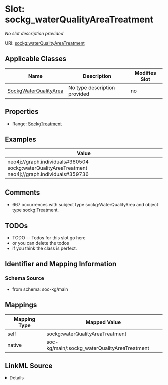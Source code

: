 

# Slot: sockg_waterQualityAreaTreatment


_No slot description provided_





URI: [sockg:waterQualityAreaTreatment](http://www.semanticweb.org/sockg/ontologies/2024/0/soil-carbon-ontology/waterQualityAreaTreatment)



<!-- no inheritance hierarchy -->





## Applicable Classes

| Name | Description | Modifies Slot |
| --- | --- | --- |
| [SockgWaterQualityArea](../classes/SockgWaterQualityArea.md) | No type description provided |  no  |







## Properties

* Range: [SockgTreatment](../classes/SockgTreatment.md)






## Examples

| Value |
| --- |
| neo4j://graph.individuals#360504 sockg:waterQualityAreaTreatment neo4j://graph.individuals#359736 |

## Comments

* 667 occurrences with subject type sockg:WaterQualityArea and object type sockg:Treatment.

## TODOs

* TODO -- Todos for this slot go here
* or you can delete the todos
* if you think the class is perfect.

## Identifier and Mapping Information







### Schema Source


* from schema: soc-kg/main




## Mappings

| Mapping Type | Mapped Value |
| ---  | ---  |
| self | sockg:waterQualityAreaTreatment |
| native | soc-kg/main/:sockg_waterQualityAreaTreatment |




## LinkML Source

<details>
```yaml
name: sockg_waterQualityAreaTreatment
description: No slot description provided
todos:
- TODO -- Todos for this slot go here
- or you can delete the todos
- if you think the class is perfect.
comments:
- 667 occurrences with subject type sockg:WaterQualityArea and object type sockg:Treatment.
examples:
- value: neo4j://graph.individuals#360504 sockg:waterQualityAreaTreatment neo4j://graph.individuals#359736
from_schema: soc-kg/main
rank: 1000
slot_uri: sockg:waterQualityAreaTreatment
alias: sockg_waterQualityAreaTreatment
domain_of:
- sockg_WaterQualityArea
range: sockg_Treatment

```
</details>